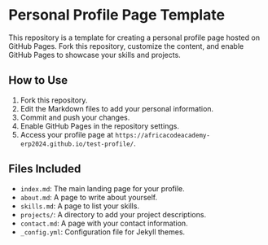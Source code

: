 # Personal Profile Page Template

This repository is a template for creating a personal profile page hosted on GitHub Pages. Fork this repository, customize the content, and enable GitHub Pages to showcase your skills and projects.

## How to Use

1. Fork this repository.
2. Edit the Markdown files to add your personal information.
3. Commit and push your changes.
4. Enable GitHub Pages in the repository settings.
5. Access your profile page at `https://africacodeacademy-erp2024.github.io/test-profile/`.

## Files Included

- `index.md`: The main landing page for your profile.
- `about.md`: A page to write about yourself.
- `skills.md`: A page to list your skills.
- `projects/`: A directory to add your project descriptions.
- `contact.md`: A page with your contact information.
- `_config.yml`: Configuration file for Jekyll themes.
